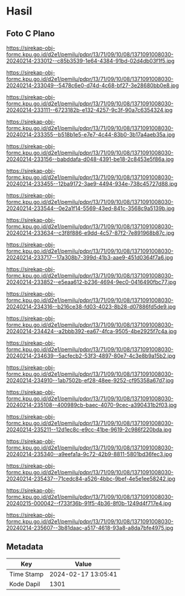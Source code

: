 # Hasil

## Foto C Plano

https://sirekap-obj-formc.kpu.go.id/d2e1/pemilu/pdpr/13/71/09/10/08/1371091008030-20240214-233012--c85b3539-1e64-4384-91bd-02d4db03f1f5.jpg

https://sirekap-obj-formc.kpu.go.id/d2e1/pemilu/pdpr/13/71/09/10/08/1371091008030-20240214-233049--5478c6e0-d74d-4c68-bf27-3e28680bb0e8.jpg

https://sirekap-obj-formc.kpu.go.id/d2e1/pemilu/pdpr/13/71/09/10/08/1371091008030-20240214-233111--6723182b-e132-4257-9c3f-90a7c6354324.jpg

https://sirekap-obj-formc.kpu.go.id/d2e1/pemilu/pdpr/13/71/09/10/08/1371091008030-20240214-233355--b518b1e5-e7e7-4c44-83b0-3b17a4aeb35a.jpg

https://sirekap-obj-formc.kpu.go.id/d2e1/pemilu/pdpr/13/71/09/10/08/1371091008030-20240214-233156--babddafa-d048-4391-be18-2c8453e5f86a.jpg

https://sirekap-obj-formc.kpu.go.id/d2e1/pemilu/pdpr/13/71/09/10/08/1371091008030-20240214-233455--12ba9172-3ae9-4494-934e-738c45727d88.jpg

https://sirekap-obj-formc.kpu.go.id/d2e1/pemilu/pdpr/13/71/09/10/08/1371091008030-20240214-233544--0e2a1f14-5569-43ed-841c-3568c9a5139b.jpg

https://sirekap-obj-formc.kpu.go.id/d2e1/pemilu/pdpr/13/71/09/10/08/1371091008030-20240214-233634--c3f8f886-e9dd-4c57-87f2-7e891968b87c.jpg

https://sirekap-obj-formc.kpu.go.id/d2e1/pemilu/pdpr/13/71/09/10/08/1371091008030-20240214-233717--17a308b7-399d-41b3-aae9-451d0364f7a6.jpg

https://sirekap-obj-formc.kpu.go.id/d2e1/pemilu/pdpr/13/71/09/10/08/1371091008030-20240214-233852--e5eaa612-b236-4694-9ec0-0416490fbc77.jpg

https://sirekap-obj-formc.kpu.go.id/d2e1/pemilu/pdpr/13/71/09/10/08/1371091008030-20240214-234316--b216ce38-fd03-4023-8b28-d07886fd5de9.jpg

https://sirekap-obj-formc.kpu.go.id/d2e1/pemilu/pdpr/13/71/09/10/08/1371091008030-20240214-234424--a2bbb392-ea67-4fca-9505-4be2925f7c4a.jpg

https://sirekap-obj-formc.kpu.go.id/d2e1/pemilu/pdpr/13/71/09/10/08/1371091008030-20240214-234639--5acfecb2-53f3-4897-80e7-4c3e8b9a15b2.jpg

https://sirekap-obj-formc.kpu.go.id/d2e1/pemilu/pdpr/13/71/09/10/08/1371091008030-20240214-234910--1ab7502b-ef28-48ee-9252-cf95358a67d7.jpg

https://sirekap-obj-formc.kpu.go.id/d2e1/pemilu/pdpr/13/71/09/10/08/1371091008030-20240214-235108--400989cb-baec-4070-9cec-a390431b2f03.jpg

https://sirekap-obj-formc.kpu.go.id/d2e1/pemilu/pdpr/13/71/09/10/08/1371091008030-20240214-235211--12d1ec8c-e9cc-41be-9619-2c986f220bda.jpg

https://sirekap-obj-formc.kpu.go.id/d2e1/pemilu/pdpr/13/71/09/10/08/1371091008030-20240214-235340--a9eefa1a-9c72-42b9-8811-5801bd36fec3.jpg

https://sirekap-obj-formc.kpu.go.id/d2e1/pemilu/pdpr/13/71/09/10/08/1371091008030-20240214-235437--71cedc84-a526-4bbc-9bef-4e5e1ee58242.jpg

https://sirekap-obj-formc.kpu.go.id/d2e1/pemilu/pdpr/13/71/09/10/08/1371091008030-20240215-000042--f733f36b-91f5-4b36-8f0b-1249d4f717e4.jpg

https://sirekap-obj-formc.kpu.go.id/d2e1/pemilu/pdpr/13/71/09/10/08/1371091008030-20240214-235607--3b81daac-a517-4618-93a8-a8da7bfe4975.jpg


## Metadata

| Key        | Value               |
| ---------- | ------------------- |
| Time Stamp | 2024-02-17 13:05:41 |
| Kode Dapil | 1301                |



